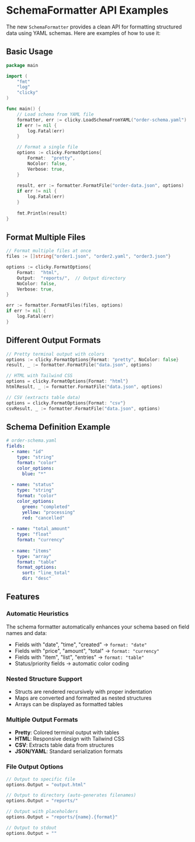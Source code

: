 # SchemaFormatter API Examples

The new `SchemaFormatter` provides a clean API for formatting structured data using YAML schemas. Here are examples of how to use it:

## Basic Usage

```go
package main

import (
    "fmt"
    "log"
    "clicky"
)

func main() {
    // Load schema from YAML file
    formatter, err := clicky.LoadSchemaFromYAML("order-schema.yaml")
    if err != nil {
        log.Fatal(err)
    }

    // Format a single file
    options := clicky.FormatOptions{
        Format:  "pretty",
        NoColor: false,
        Verbose: true,
    }
    
    result, err := formatter.FormatFile("order-data.json", options)
    if err != nil {
        log.Fatal(err)
    }
    
    fmt.Println(result)
}
```

## Format Multiple Files

```go
// Format multiple files at once
files := []string{"order1.json", "order2.yaml", "order3.json"}

options := clicky.FormatOptions{
    Format:  "html",
    Output:  "reports/",  // Output directory
    NoColor: false,
    Verbose: true,
}

err := formatter.FormatFiles(files, options)
if err != nil {
    log.Fatal(err)
}
```

## Different Output Formats

```go
// Pretty terminal output with colors
options := clicky.FormatOptions{Format: "pretty", NoColor: false}
result, _ := formatter.FormatFile("data.json", options)

// HTML with Tailwind CSS
options = clicky.FormatOptions{Format: "html"}
htmlResult, _ := formatter.FormatFile("data.json", options)

// CSV (extracts table data)
options = clicky.FormatOptions{Format: "csv"}
csvResult, _ := formatter.FormatFile("data.json", options)
```

## Schema Definition Example

```yaml
# order-schema.yaml
fields:
  - name: "id"
    type: "string"
    format: "color"
    color_options:
      blue: "*"
  
  - name: "status"
    type: "string"
    format: "color"
    color_options:
      green: "completed"
      yellow: "processing"
      red: "cancelled"
  
  - name: "total_amount"
    type: "float"
    format: "currency"
  
  - name: "items"
    type: "array"
    format: "table"
    format_options:
      sort: "line_total"
      dir: "desc"
```

## Features

### Automatic Heuristics
The schema formatter automatically enhances your schema based on field names and data:

- Fields with "date", "time", "created" → `format: "date"`
- Fields with "price", "amount", "total" → `format: "currency"`
- Fields with "item", "list", "entries" → `format: "table"`
- Status/priority fields → automatic color coding

### Nested Structure Support
- Structs are rendered recursively with proper indentation
- Maps are converted and formatted as nested structures
- Arrays can be displayed as formatted tables

### Multiple Output Formats
- **Pretty**: Colored terminal output with tables
- **HTML**: Responsive design with Tailwind CSS
- **CSV**: Extracts table data from structures
- **JSON/YAML**: Standard serialization formats

### File Output Options
```go
// Output to specific file
options.Output = "output.html"

// Output to directory (auto-generates filenames)
options.Output = "reports/"

// Output with placeholders
options.Output = "reports/{name}.{format}"

// Output to stdout
options.Output = ""
```
